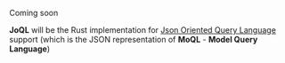 Coming soon

**JoQL** will be the Rust implementation for [Json Oriented Query Language](http://joql.org) support (which is the JSON representation of **MoQL** - **Model Query Language**)